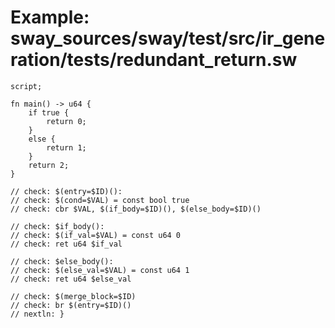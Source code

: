 # Example: sway_sources/sway/test/src/ir_generation/tests/redundant_return.sw

```sway
script;

fn main() -> u64 {
    if true {
        return 0;
    }
    else {
        return 1;
    }
    return 2;
}

// check: $(entry=$ID)():
// check: $(cond=$VAL) = const bool true
// check: cbr $VAL, $(if_body=$ID)(), $(else_body=$ID)()

// check: $if_body():
// check: $(if_val=$VAL) = const u64 0 
// check: ret u64 $if_val

// check: $else_body():
// check: $(else_val=$VAL) = const u64 1 
// check: ret u64 $else_val

// check: $(merge_block=$ID)
// check: br $(entry=$ID)()
// nextln: } 

```
